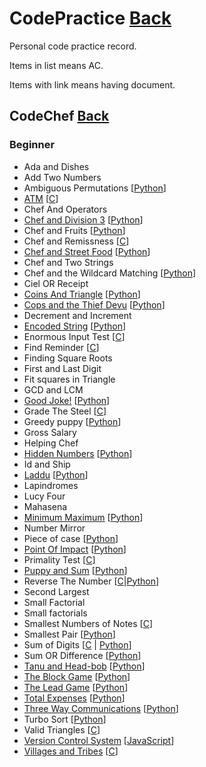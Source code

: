 # CodePractice [Back](https://blog.fish-404.icu/CodePractice/)
Personal code practice record.

Items in list means AC.

Items with link means having document.

## CodeChef [Back](https://blog.fish-404.icu/CodePractice/CodeChef/)

### Beginner 

* Ada and Dishes
* Add Two Numbers
* Ambiguous Permutations [[Python](https://github.com/fish-404/CodePractice/blob/main/CodeChef/Beginner/Ambiguous%20Permutations/Ambiguous%20Permutations.py)]
* [ATM](https://blog.fish-404.icu/CodePractice/CodeChef/Beginner/Chef%20and%20Division%203/) [[C](https://github.com/fish-404/CodePractice/blob/main/CodeChef/Beginner/ATM/ATM.c)]
* Chef And Operators
* [Chef and Division 3](https://blog.fish-404.icu/CodePractice/CodeChef/Beginner/Chef%20and%20Division%203/) [[Python](https://github.com/fish-404/CodePractice/blob/main/CodeChef/Beginner/Chef%20and%20Division%203/Chef%20and%20Division%203.py)]
* Chef and Fruits [[Python](https://github.com/fish-404/CodePractice/blob/main/CodeChef/Beginner/Chef%20and%20Fruits/Chef%20and%20Fruis.py)]
* Chef and Remissness [[C](https://github.com/fish-404/CodePractice/blob/main/CodeChef/Beginner/Chef%20and%20Remissness/Chef%20and%20Remissness.c)]
* [Chef and Street Food](https://blog.fish-404.icu/CodePractice/CodeChef/Beginner/Chef%20and%20Street%20Food/) [[Python](https://github.com/fish-404/CodePractice/blob/main/CodeChef/Beginner/Chef%20and%20Street%20Food/Chef%20and%20Street%20Food.py)]
* Chef and Two Strings
* Chef and the Wildcard Matching [[Python](https://github.com/fish-404/CodePractice/blob/main/CodeChef/Beginner/Chef%20and%20the%20Wildcard%20Matching/Chef%20and%20the%20Wildcard%20Matching.py)]
* Ciel OR Receipt
* [Coins And Triangle](https://blog.fish-404.icu/CodePractice/CodeChef/Beginner/Coins%20And%20Triangle/) [[Python](https://github.com/fish-404/CodePractice/blob/main/CodeChef/Beginner/Coins%20And%20Trianlge/Coins%20And%20Trianlge.py)]
* [Cops and the Thief Devu](https://blog.fish-404.icu/CodePractice/CodeChef/Beginner/Cops%20and%20the%20Thief%20Devu/) [[Python](https://github.com/fish-404/CodePractice/blob/main/CodeChef/Beginner/Cops%20and%20the%20Thief%20Devu/Cops%20and%20the%20Thief%20Devu.py)]
* Decrement and Increment
* [Encoded String](https://blog.fish-404.icu/CodePractice/CodeChef/Beginner/Encoded%20String) [[Python](https://github.com/fish-404/CodePractice/blob/main/CodeChef/Beginner/Encoded%20String/Encoded%20String.py)]
* Enormous Input Test [[C](https://github.com/fish-404/CodePractice/blob/main/CodeChef/Beginner/Enormous%20Input%20Test/Enormous%20Input%20Test.c)]
* Find Reminder [[C](https://github.com/fish-404/CodePractice/tree/main/CodeChef/Beginner/Find%20Reminder/Find%20Reminder.c)]
* Finding Square Roots
* First and Last Digit
* Fit squares in Triangle
* GCD and LCM
* [Good Joke!](https://blog.fish-404.icu/CodePractice/CodeChef/Beginner/Good%20Joke!/) [[Python](https://github.com/fish-404/CodePractice/blob/main/CodeChef/Beginner/Good%20Joke!/Good%20Joke!.py)]
* Grade The Steel [[C](https://github.com/fish-404/CodePractice/blob/main/CodeChef/Beginner/Grade%20The%20Steel/Grade%20The%20Steel.c)]
* Greedy puppy [[Python](https://github.com/fish-404/CodePractice/blob/main/CodeChef/Beginner/Greedy%20puppy/Greedy%20puppy.py)]
* Gross Salary
* Helping Chef
* [Hidden Numbers](https://blog.fish-404.icu/CodePractice/CodeChef/Beginner/Hidden%20Numbers/) [[Python](https://github.com/fish-404/CodePractice/blob/main/CodeChef/Beginner/Hidden%20Numbers/Hidden%20Numbers.py)]
* Id and Ship
* [Laddu](https://blog.fish-404.icu/CodePractice/CodeChef/Beginner/Laddu/) [[Python](https://github.com/fish-404/CodePractice/blob/main/CodeChef/Beginner/Laddu/Laddu.py)]
* Lapindromes
* Lucy Four
* Mahasena
* [Minimum Maximum](https://blog.fish-404.icu/CodePractice/CodeChef/Beginner/Minimum%20Maximum/) [[Python](https://github.com/fish-404/CodePractice/blob/main/CodeChef/Beginner/Minimum%20Maximum/Minimum%20Maximum.py)]
* Number Mirror
* Piece of case [[Python](https://github.com/fish-404/CodePractice/blob/main/CodeChef/Beginner/Piece%20of%20cake/Piece%20of%20cake.py)]
* [Point Of Impact](https://blog.fish-404.icu/CodePractice/CodeChef/Beginner/Point%20Of%20Impact/) [[Python](https://github.com/fish-404/CodePractice/blob/main/CodeChef/Beginner/Point%20Of%20Impact/Point%20Of%20Impact.py)]
* Primality Test [[C](https://github.com/fish-404/CodePractice/blob/main/CodeChef/Beginner/Primality%20Test/Primality%20Test.c)]
* [Puppy and Sum](https://blog.fish-404.icu/CodePractice/CodeChef/Beginner/Puppy%20and%20Sum/) [[Python](https://github.com/fish-404/CodePractice/blob/main/CodeChef/Beginner/Puppy%20and%20Sum/Puppy%20and%20Sum.py)] 
* Reverse The Number [[C](https://github.com/fish-404/CodePractice/blob/main/CodeChef/Beginner/Reverse%20The%20Number/Reverse%20The%20Number.c)\|[Python](https://github.com/fish-404/CodePractice/blob/main/CodeChef/Beginner/Reverse%20The%20Number/Reverse%20The%20Number.py)]
* Second Largest
* Small Factorial
* Small factorials
* Smallest Numbers of Notes [[C](https://github.com/fish-404/CodePractice/blob/main/CodeChef/Beginner/Smallest%20Numbers%20of%20Notes/Smallest%20Numbers%20of%20Notes.c)]
* Smallest Pair [[Python](https://github.com/fish-404/CodePractice/blob/main/CodeChef/Beginner/Smallest%20Pair/Smalllest%20Pair.py)]
* Sum of Digits [[C](https://github.com/fish-404/CodePractice/blob/main/CodeChef/Beginner/Sum%20of%20Digits/Sum%20of%20Digits.c) \| [Python](https://github.com/fish-404/CodePractice/blob/main/CodeChef/Beginner/Sum%20of%20Digits/Sum%20of%20Digits.py)]
* Sum OR Difference [[Python](https://github.com/fish-404/CodePractice/blob/main/CodeChef/Beginner/Sum%20OR%20Difference/Sum%20OR%20Difference.py)]
* [Tanu and Head-bob](https://blog.fish-404.icu/CodePractice/CodeChef/Beginner/Tanu%20and%20Head-bob/) [[Python](https://github.com/fish-404/CodePractice/blob/main/CodeChef/Beginner/Tanu%20and%20Head-bob/Tanu%20and%20Head-bob.py)]  
* [The Block Game](https://blog.fish-404.icu/CodePractice/CodeChef/Beginner/The%20Block%20Game/) [[Python](https://github.com/fish-404/CodePractice/blob/main/CodeChef/Beginner/The%20Block%20Game/The%20Block%20Game.py)]
* [The Lead Game](https://blog.fish-404.icu/CodePractice/CodeChef/Beginner/The%20Lead%20Game/) [[Python](https://github.com/fish-404/CodePractice/blob/main/CodeChef/Beginner/The%20Lead%20Game/The%20Lead%20Game.py)]
* [Total Expenses](https://blog.fish-404.icu/CodePractice/CodeChef/Beginner/Total%20Expenses/) [[Python](https://github.com/fish-404/CodePractice/blob/main/CodeChef/Beginner/Total%20Expenses/Total%20Expenses.py)]
* [Three Way Communications](https://blog.fish-404.icu/CodePractice/CodeChef/Beginner/Three%20Way%20Communications/) [[Python](https://github.com/fish-404/CodePractice/blob/main/CodeChef/Beginner/Three%20Way%20Communications/Three%20Way%20Communications.py)]
* Turbo Sort [[Python](https://github.com/fish-404/CodePractice/blob/main/CodeChef/Beginner/Turbo%20Sort/Turbo%20Sort.py)]
* Valid Triangles [[C](https://github.com/fish-404/CodePractice/blob/main/CodeChef/Beginner/Valid%20Triangles/Valid%20Triangles.c)]
* [Version Control System](https://blog.fish-404.icu/CodePractice/CodeChef/Beginner/Version%20Contorl%20System/) [[JavaScript](https://github.com/fish-404/CodePractice/blob/main/CodeChef/Beginner/Version%20Control%20System/Version%20Control%20System.js)]
* [Villages and Tribes](https://blog.fish-404.icu/CodePractice/CodeChef/Beginner/Villages%20and%20Tribes/) [[C](https://github.com/fish-404/CodePractice/blob/main/CodeChef/Beginner/Villages%20and%20Tribes/Villages%20and%20Tribes.c)]
